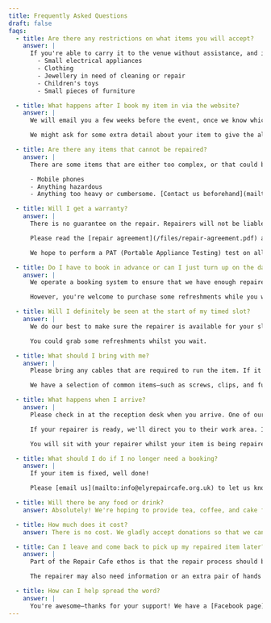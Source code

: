 ```yaml
---
title: Frequently Asked Questions
draft: false
faqs:
  - title: Are there any restrictions on what items you will accept?
    answer: |
      If you're able to carry it to the venue without assistance, and it's not dangerous or too messy, it's probably OK to bring. These are some things you might want to bring:
        - Small electrical appliances
        - Clothing
        - Jewellery in need of cleaning or repair
        - Children's toys
        - Small pieces of furniture

  - title: What happens after I book my item in via the website?
    answer: |
      We will email you a few weeks before the event, once we know which repairers are able to attend. You'll be given a timed slot on the day. If we're particularly busy we may not be able to offer a specific time, and you might be given the option to wait for a space.

      We might ask for some extra detail about your item to give the allocated repairer the best chance of helping on the day.

  - title: Are there any items that cannot be repaired?
    answer: |
      There are some items that are either too complex, or that could be hazardous to the repairers that we cannot accept, such as:

      - Mobile phones
      - Anything hazardous
      - Anything too heavy or cumbersome. [Contact us beforehand](mailto:info@elyrepaircafe.org.uk) if you are unsure.

  - title: Will I get a warranty?
    answer: |
      There is no guarantee on the repair. Repairers will not be liable if any item suffers further damage during the attempted repair, does not work properly after you have left the Repair Cafe, or breaks down again in future.

      Please read the [repair agreement](/files/repair-agreement.pdf) and make sure you are happy with the terms before bringing your item.

      We hope to perform a PAT (Portable Appliance Testing) test on all electrical items that are brought along but this does not mean the item will not fail or become unsafe in future.

  - title: Do I have to book in advance or can I just turn up on the day?
    answer: |
      We operate a booking system to ensure that we have enough repairers to help everyone with their items. You can turn up without an item but we won't be able to guarantee a repairer will be able to look at your item, or when that could be.

      However, you're welcome to purchase some refreshments while you wait!

  - title: Will I definitely be seen at the start of my timed slot?
    answer: |
      We do our best to make sure the repairer is available for your slot but sometimes repairs take longer than expected, so there could be a delay.

      You could grab some refreshments whilst you wait.

  - title: What should I bring with me?
    answer: |
      Please bring any cables that are required to run the item. If it's battery powered, please make sure it is fully charged, or that you have some extra working batteries with you. We are very unlikely to be able to fix your item if it won't turn on.

      We have a selection of common items—such as screws, clips, and fuses—in the Repair Cafe toolkit that can be used for the repair. If you item requires something more specialised, your repairer will try to help you identify the part and suggest where you might be able to order a new one. You can then book into a future repair cafe—either in Ely, or another one in the area—to get help fitting it. Alternatively, you might feel confident enough to try a repair on your own!

  - title: What happens when I arrive?
    answer: |
      Please check in at the reception desk when you arrive. One of our volunteers will get you to complete some quick paperwork.

      If your repairer is ready, we'll direct you to their work area. If they're helping someone, you're welcome to wait in the seating area or buy some refreshments.

      You will sit with your repairer whilst your item is being repaired. They may have questions about the fault, or need your help with the repair. It's a great opportunity for you to learn more about the repair process so you might be able to perform the repair yourself next time. This is really useful if the problem is something that is likely to happen again.

  - title: What should I do if I no longer need a booking?
    answer: |
      If your item is fixed, well done!

      Please [email us](mailto:info@elyrepaircafe.org.uk) to let us know you won't need your booking any longer.

  - title: Will there be any food or drink?
    answer: Absolutely! We're hoping to provide tea, coffee, and cake for purchase while you wait. Any profits will be used to help run more Repair Cafes in the future.

  - title: How much does it cost?
    answer: There is no cost. We gladly accept donations so that we can run more Repair Cafes in future. Look out for posters at the venue for details of how to donate. Profit from any purchased refreshments will also help, so please feel free to enjoy those whilst you're waiting!

  - title: Can I leave and come back to pick up my repaired item later?
    answer: |
      Part of the Repair Cafe ethos is that the repair process should be a collaboration between the repairer and the person with a broken item. It can be a useful learning experience for you. Learning a bit about simple repairs can give you the skills and confidence to fix other items in your home in future.

      The repairer may also need information or an extra pair of hands during the repair.

  - title: How can I help spread the word?
    answer: |
      You're awesome—thanks for your support! We have a [Facebook page](https://www.facebook.com/people/Ely-Repair-Caf%C3%A9/61553949502819/) you can follow and share posts from.
---
```

